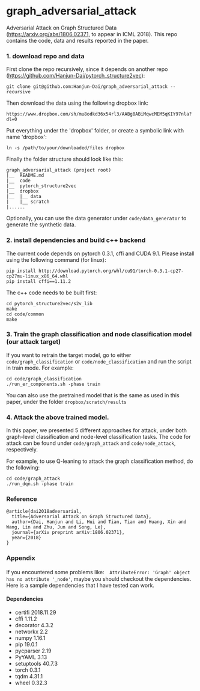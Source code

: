 # graph_adversarial_attack
Adversarial Attack on Graph Structured Data (https://arxiv.org/abs/1806.02371, to appear in ICML 2018). 
This repo contains the code, data and results reported in the paper.

### 1. download repo and data

First clone the repo recursively, since it depends on another repo (https://github.com/Hanjun-Dai/pytorch_structure2vec):

    git clone git@github.com:Hanjun-Dai/graph_adversarial_attack --recursive

Then download the data using the following dropbox link:

    https://www.dropbox.com/sh/mu8odkd36x54rl3/AABg8ABiMqwcMEM5qKIY97nla?dl=0

Put everything under the 'dropbox' folder, or create a symbolic link with name 'dropbox':

    ln -s /path/to/your/downloaded/files dropbox
    
Finally the folder structure should look like this:

    graph_adversarial_attack (project root)
    |__  README.md
    |__  code
    |__  pytorch_structure2vec
    |__  dropbox
    |__  |__ data
    |    |__ scratch
    |......
    
Optionally, you can use the data generator under ``code/data_generator`` to generate the synthetic data.

### 2. install dependencies and build c++ backend

The current code depends on pytorch 0.3.1, cffi and CUDA 9.1. Please install using the following command (for linux):

    pip install http://download.pytorch.org/whl/cu91/torch-0.3.1-cp27-cp27mu-linux_x86_64.whl 
    pip install cffi==1.11.2
    
The c++ code needs to be built first:

    cd pytorch_structure2vec/s2v_lib
    make
    cd code/common
    make

### 3. Train the graph classification and node classification model (our attack target)

If you want to retrain the target model, go to either ``code/graph_classification`` or ``code/node_classification`` and run the script in train mode. For example:

    cd code/graph_classification
    ./run_er_components.sh -phase train

You can also use the pretrained model that is the same as used in this paper, under the folder ``dropbox/scratch/results``

### 4. Attack the above trained model. 

In this paper, we presented 5 different approaches for attack, under both graph-level classification and node-level classification tasks. The code for attack can be found under ``code/graph_attack`` and ``code/node_attack``, respectively. 

For example, to use Q-leaning to attack the graph classification method, do the following:

    cd code/graph_attack
    ./run_dqn.sh -phase train

### Reference 

    @article{dai2018adversarial,
      title={Adversarial Attack on Graph Structured Data},
      author={Dai, Hanjun and Li, Hui and Tian, Tian and Huang, Xin and Wang, Lin and Zhu, Jun and Song, Le},
      journal={arXiv preprint arXiv:1806.02371},
      year={2018}
    }

### Appendix
If you encountered some problems like:　`AttributeError: 'Graph' object has no attribute '_node'`, maybe you should checkout the dependencies. Here is a sample dependencies that I have tested can work.

#### Dependencies
- certifi    2018.11.29
- cffi       1.11.2
- decorator  4.3.2
- networkx   2.2
- numpy      1.16.1
- pip        19.0.1
- pycparser  2.19
- PyYAML     3.13
- setuptools 40.7.3
- torch      0.3.1
- tqdm       4.31.1
- wheel      0.32.3

